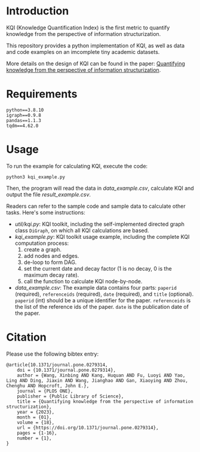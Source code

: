 # Introduction

KQI (Knowledge Quantification Index) is the first metric to quantify knowledge from the perspective of information structurization.

This repository provides a python implementation of KQI, as well as data and code examples on an imcomplete tiny academic datasets.

More details on the design of KQI can be found in the paper: [Quantifying knowledge from the perspective of information structurization](https://doi.org/10.1371/journal.pone.0279314).


# Requirements

```
python==3.8.10
igraph==0.9.8
pandas==1.1.3
tqdm==4.62.0
```

# Usage

To run the example for calculating KQI, execute the code:
```
python3 kqi_example.py
```
Then, the program will read the data in *data_example.csv*, calculate KQI and output the file *result_example.csv*.

Readers can refer to the sample code and sample data to calculate other tasks. Here's some instructions:

- *util/kqi.py*: KQI toolkit, including the self-implemented directed graph class `DiGraph`, on which all KQI calculations are based.
- *kqi_example.py*: KQI toolkit usage example, including the complete KQI computation process:
    1. create a graph.
    2. add nodes and edges.
    3. de-loop to form DAG.
    4. set the current date and decay factor (1 is no decay, 0 is the maximum decay rate).
    5. call the function to calculate KQI node-by-node.
- *data_example.csv*: The example data contains four parts: `paperid` (required), `referenceids` (required), `date` (required), and `title` (optional). `paperid` (int) should be a unique identifier for the paper. `referenceids` is the list of the reference ids of the paper. `date` is the publication date of the paper.

# Citation

Please use the following bibtex entry:
```
@article{10.1371/journal.pone.0279314,
    doi = {10.1371/journal.pone.0279314},
    author = {Wang, Xinbing AND Kang, Huquan AND Fu, Luoyi AND Yao, Ling AND Ding, Jiaxin AND Wang, Jianghao AND Gan, Xiaoying AND Zhou, Chenghu AND Hopcroft, John E.},
    journal = {PLOS ONE},
    publisher = {Public Library of Science},
    title = {Quantifying knowledge from the perspective of information structurization},
    year = {2023},
    month = {01},
    volume = {18},
    url = {https://doi.org/10.1371/journal.pone.0279314},
    pages = {1-16},
    number = {1},
}
```
